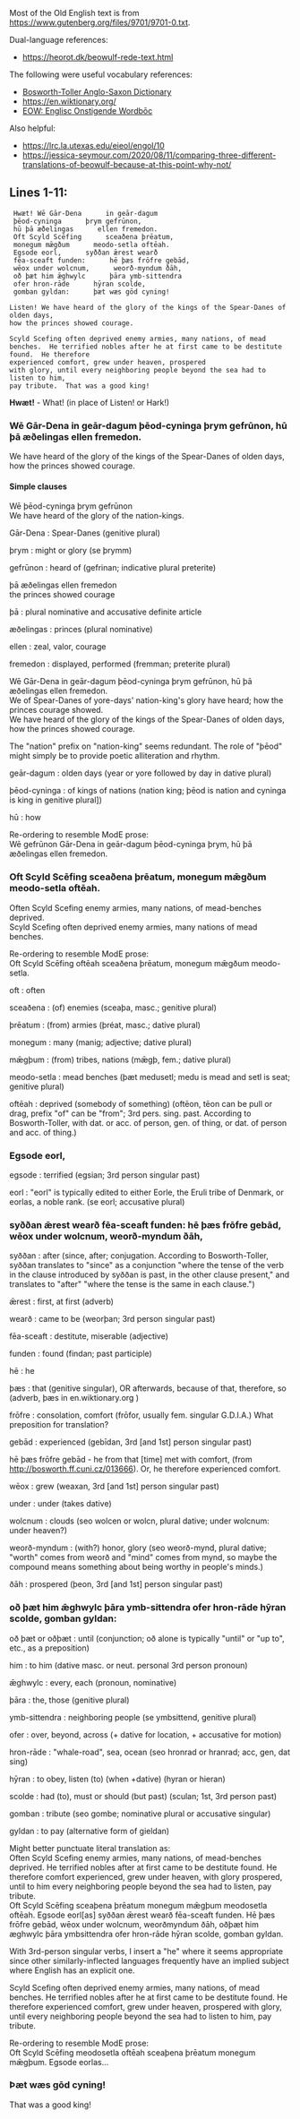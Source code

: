 Most of the Old English text is from https://www.gutenberg.org/files/9701/9701-0.txt.

Dual-language references:
* <https://heorot.dk/beowulf-rede-text.html>

The following were useful vocabulary references:
* [Bosworth-Toller Anglo-Saxon Dictionary](https://bosworthtoller.com/)
* https://en.wiktionary.org/
* [EOW: Englisc Onstigende Wordbōc](https://hord.ca/projects/eow/)

Also helpful:
* <https://lrc.la.utexas.edu/eieol/engol/10>
* <https://jessica-seymour.com/2020/08/11/comparing-three-different-translations-of-beowulf-because-at-this-point-why-not/>

## Lines 1-11:

     Hwæt! Wē Gār-Dena      in geār-dagum
     þēod-cyninga      þrym gefrūnon,
     hū þā æðelingas      ellen fremedon.
     Oft Scyld Scēfing      sceaðena þrēatum,
     monegum mǣgðum      meodo-setla oftēah.
     Egsode eorl,      syððan ǣrest wearð
     fēa-sceaft funden:      hē þæs frōfre gebād,
     wēox under wolcnum,      weorð-myndum ðāh,
     oð þæt him ǣghwylc      þāra ymb-sittendra
     ofer hron-rāde      hȳran scolde,
     gomban gyldan:      þæt wæs gōd cyning!

```
Listen! We have heard of the glory of the kings of the Spear-Danes of olden days,
how the princes showed courage.

Scyld Scefing often deprived enemy armies, many nations, of mead
benches.  He terrified nobles after he at first came to be destitute found.  He therefore
experienced comfort, grew under heaven, prospered
with glory, until every neighboring people beyond the sea had to listen to him,
pay tribute.  That was a good king!
```

**Hwæt!** - What! (in place of Listen! or Hark!)

### Wē Gār-Dena in geār-dagum þēod-cyninga þrym gefrūnon, hū þā æðelingas ellen fremedon.
We have heard of the glory of the kings of the Spear-Danes of olden days, how the princes showed courage.

#### Simple clauses
Wē þēod-cyninga þrym gefrūnon\
We have heard of the glory of the nation-kings.

Gār-Dena
: Spear-Danes (genitive plural)

þrym
: might or glory (se þrymm)

gefrūnon
: heard of (gefrinan; indicative plural preterite)

þā æðelingas ellen fremedon\
the princes showed courage

þā
: plural nominative and accusative definite article

æðelingas
: princes (plural nominative)

ellen
: zeal, valor, courage

fremedon
: displayed, performed (fremman; preterite plural)

Wē Gār-Dena in geār-dagum þēod-cyninga þrym gefrūnon, hū þā æðelingas ellen fremedon.\
We of Spear-Danes of yore-days' nation-king's glory have heard; how the princes courage showed.\
We have heard of the glory of the kings of the Spear-Danes of olden days, how the princes showed courage.

The "nation" prefix on "nation-king" seems redundant.  The role of "þēod" might simply be to
provide poetic alliteration and rhythm.

geār-dagum
: olden days (year or yore followed by day in dative plural)

þēod-cyninga
: of kings of nations (nation king; þēod is nation and cyninga is king in genitive plural])

hū
: how

Re-ordering to resemble ModE prose:\
Wē gefrūnon Gār-Dena in geār-dagum þēod-cyninga þrym, hū þā æðelingas ellen fremedon.

### Oft Scyld Scēfing sceaðena þrēatum, monegum mǣgðum meodo-setla oftēah.
Often Scyld Scefing enemy armies, many nations, of mead-benches deprived.\
Scyld Scefing often deprived enemy armies, many nations of mead benches.

Re-ordering to resemble ModE prose:\
Oft Scyld Scēfing oftēah sceaðena þrēatum, monegum mǣgðum meodo-setla.

oft
: often

sceaðena
: (of) enemies (sceaþa, masc.; genitive plural)

þrēatum
: (from) armies (þréat, masc.; dative plural)

monegum
: many (manig; adjective; dative plural)

mǣgþum
: (from) tribes, nations (mǣgþ, fem.; dative plural)

meodo-setla
: mead benches (þæt medusetl; medu is mead and setl is seat; genitive plural)

oftēah
: deprived (somebody of something) (oftēon, tēon can be pull or drag, prefix "of" can be "from"; 3rd pers. sing. past.  According to Bosworth-Toller, with dat. or acc. of person, gen. of thing, or dat. of person and acc. of thing.)

### Egsode eorl,

egsode
: terrified (egsian; 3rd person singular past)

eorl
: "eorl" is typically edited to either Eorle, the Eruli tribe of Denmark, or eorlas, a noble rank. (se eorl; accusative plural)


### syððan ǣrest wearð fēa-sceaft funden: hē þæs frōfre gebād, wēox under wolcnum, weorð-myndum ðāh,

syððan
: after (since, after; conjugation.  According to Bosworth-Toller, syððan translates to "since" as a
conjunction "where the tense of the verb in the clause introduced by syððan is past, in the other clause
present," and translates to "after" "where the tense is the same in each clause.")

ǣrest
: first, at first (adverb)

wearð
: came to be (weorþan; 3rd person singular past)

fēa-sceaft
: destitute, miserable (adjective)

funden
: found (findan; past participle)

hē
: he

þæs
: that (genitive singular), OR afterwards, because of that, therefore, so (adverb, þæs in en.wiktionary.org )

frōfre
: consolation, comfort (frōfor, usually fem. singular G.D.I.A.) What preposition for translation?

gebād
: experienced (gebīdan, 3rd [and 1st] person singular past)

hē þæs frōfre gebād - he from that [time] met with comfort,  (from http://bosworth.ff.cuni.cz/013666).  Or, he therefore experienced comfort.

wēox
: grew (weaxan, 3rd [and 1st] person singular past)

under
: under (takes dative)

wolcnum
: clouds (seo wolcen or wolcn, plural dative; under wolcnum: under heaven?)

weorð-myndum
: (with?) honor, glory (seo weorð-mynd, plural dative;
"worth" comes from weorð and "mind" comes from mynd, so maybe
the compound means something about being worthy in people's
minds.)

ðāh
: prospered (þeon,  3rd [and 1st] person singular past)


### oð þæt him ǣghwylc þāra ymb-sittendra ofer hron-rāde hȳran scolde, gomban gyldan:      

oð þæt or oðþæt
: until (conjunction; oð alone is typically "until" or "up to", etc., as a preposition)

him
: to him (dative masc. or neut. personal 3rd person pronoun)

ǣghwylc
: every, each (pronoun, nominative)

þāra
: the, those (genitive plural)

ymb-sittendra
: neighboring people (se ymbsittend, genitive plural)

ofer
: over, beyond, across (+ dative for location, + accusative for motion)

hron-rāde
: "whale-road", sea, ocean (seo hronrad or hranrad; acc, gen, dat sing)

hȳran
: to obey, listen (to) (when +dative)  (hyran or hieran)

scolde
: had (to), must or should (but past) (sculan; 1st, 3rd person past)

gomban
: tribute (seo gombe; nominative plural or accusative singular)

gyldan
: to pay (alternative form of gieldan)

Might better punctuate literal translation as:\
Often Scyld Scefing enemy armies, many nations, of mead-benches deprived.  He terrified nobles after at first came to be destitute found.  He therefore comfort experienced, grew under heaven, with glory prospered, until to him every neighboring people beyond the sea had to listen, pay tribute.\
Oft Scyld Scēfing sceaþena þrēatum monegum mǣgþum meodosetla oftēah.  Egsode eorl\[as\] syððan ǣrest wearð fēa-sceaft funden.  Hē þæs frōfre gebād, wēox under wolcnum, weorðmyndum ðāh, oðþæt him æghwylc þāra ymbsittendra ofer hron-rāde hȳran scolde, gomban gyldan.

With 3rd-person singular verbs, I insert a "he" where it seems appropriate since other
similarly-inflected languages frequently have an implied subject where English has an
explicit one. 

Scyld Scefing often deprived enemy armies, many nations, of mead benches.  He terrified
nobles after he at first came to be destitute found.  He therefore experienced comfort,
grew under heaven, prospered with glory, until every neighboring people beyond the sea
had to listen to him, pay tribute.

Re-ordering to resemble ModE prose:\
Oft Scyld Scēfing meodosetla oftēah sceaþena þrēatum monegum mǣgþum. Egsode eorlas...

### Þæt wæs gōd cyning!
That was a good king!

